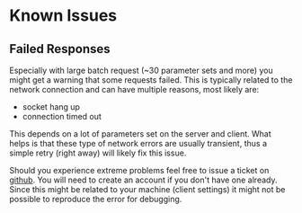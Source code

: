 # Known Issues

## Failed Responses
Especially with large batch request (~30 parameter sets and more) you might get 
a warning that some requests failed.
This is typically related to the network connection and can have multiple
reasons, most likely are:
- socket hang up
- connection timed out

This depends on a lot of parameters set on the server and client. 
What helps is that these type of network errors are usually transient, 
thus a simple retry (right away) will likely fix this issue.

Should you experience extreme problems feel free to issue a ticket on 
[github]( https://xtoeffel.github.io/busgs/). 
You will need to create an account if you don't have one already.
Since this might be related to your machine (client settings) it might not
be possible to reproduce the error for debugging.

